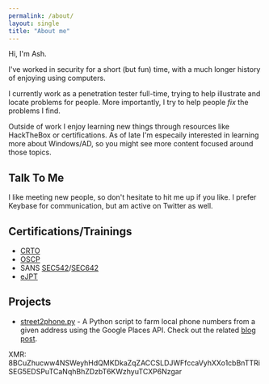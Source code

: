 ```yaml
---
permalink: /about/
layout: single
title: "About me"
---
```


Hi, I'm Ash.

I've worked in security for a short (but fun) time, with a much longer history of enjoying 
using computers.

I currently work as a penetration tester full-time, trying to help illustrate and locate problems for people. More importantly, I try to help people _fix_ the problems I find.

Outside of work I enjoy learning new things through resources like HackTheBox or certifications. As of late I'm especaily interested in learning more about Windows/AD, so you might see more content focused around those topics.

## Talk To Me
I like meeting new people, so don't hesitate to hit me up if you like. I prefer Keybase for 
communication, but am active on Twitter as well.

## Certifications/Trainings
- [CRTO](https://www.zeropointsecurity.co.uk/red-team-ops/overview)
- [OSCP](https://www.offensive-security.com/pwk-oscp/)
- SANS [SEC542](https://www.sans.org/cyber-security-courses/web-app-penetration-testing-ethical-hacking)/[SEC642](https://www.sans.org/cyber-security-courses/advanced-web-app-penetration-testing-ethical-hacking/)
- [eJPT](https://elearnsecurity.com/product/ejpt-certification/)

## Projects
- [street2phone.py](https://github.com/0xash/street2phone.py) - A Python script to farm local phone numbers from a given address using the Google Places API. Check out the related [blog post](https://0xash.io/Farming-phone-numbers-with-Python-and-the-Google-Places-API/).

XMR:
8BCuZhucww4NSWeyhHdQMKDkaZqZACCSLDJWFfccaVyhXXo1cbBnTTRiSEG5EDSPuTCaNqhBhZDzbT6KWzhyuTCXP6Nzgar
